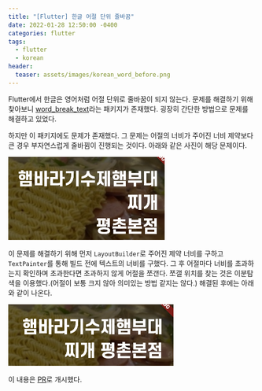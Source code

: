```yaml
---
title: "[Flutter] 한글 어절 단위 줄바꿈"
date: 2022-01-28 12:50:00 -0400
categories: flutter
tags:
  - flutter
  - korean
header:
  teaser: assets/images/korean_word_before.png
---
```


Flutter에서 한글은 영어처럼 어절 단위로 줄바꿈이 되지 않는다. 문제를 해결하기 위해 찾아보니 [word_break_text](https://pub.dev/packages/word_break_text)라는 패키지가 존재했다. 굉장히 간단한 방법으로 문제를 해결하고 있었다.

하지만 이 패키지에도 문제가 존재했다. 그 문제는 어절의 너비가 주어진 너비 제약보다 큰 경우 부자연스럽게 줄바뀜이 진행되는 것이다. 아래와 같은 사진이 해당 문제이다.

![문제](/assets/images/korean_word_before.png)

이 문제를 해결하기 위해 먼저 `LayoutBuilder`로 주어진 제약 너비를 구하고 `TextPainter`를 통해 빌드 전에 텍스트의 너비를 구했다. 그 후 어절마다 너비를 초과하는지 확인하며 초과한다면 초과하지 않게 어절을 쪼갠다. 쪼갤 위치를 찾는 것은 이분탐색을 이용했다.(어절이 보통 크지 않아 의미있는 방법 같지는 않다.) 해결된 후에는 아래와 같이 나온다.

![해결](/assets/images/korean_word_after.png)

이 내용은 [PR](https://github.com/ChangJoo-Park/word_break_text/pull/1)로 개시했다.
